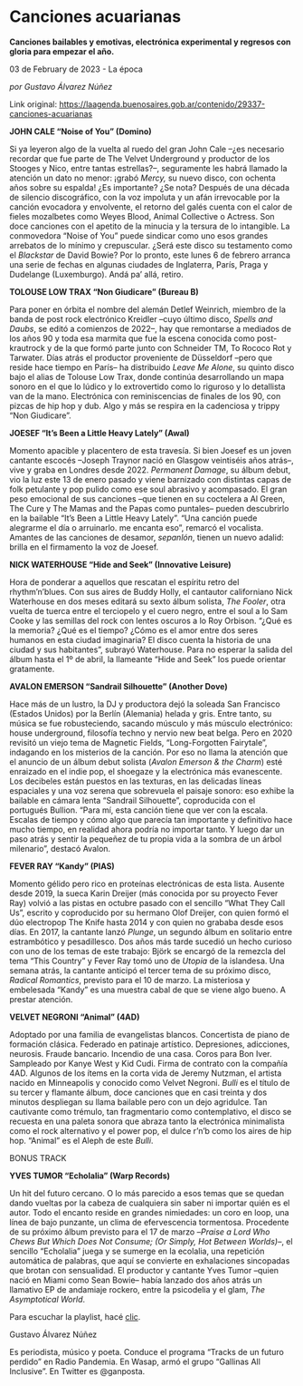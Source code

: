# Canciones acuarianas

**Canciones bailables y emotivas, electrónica experimental y regresos con gloria para empezar el año.**

03 de February de 2023 - La época

_por Gustavo Álvarez Núñez_

Link original: https://laagenda.buenosaires.gob.ar/contenido/29337-canciones-acuarianas



**JOHN CALE “Noise of You” (Domino)**




Si ya leyeron algo de la vuelta al ruedo del gran John Cale –¿es necesario recordar que fue parte de The Velvet Underground y productor de los Stooges y Nico, entre tantas estrellas?–, seguramente les habrá llamado la atención un dato no menor: ¡grabó *Mercy,* su nuevo disco, con ochenta años sobre su espalda! ¿Es importante? ¿Se nota? Después de una década de silencio discográfico, con la voz impoluta y un afán irrevocable por la canción evocadora y envolvente, el retorno del galés cuenta con el calor de fieles mozalbetes como Weyes Blood, Animal Collective o Actress. Son doce canciones con el apetito de la minucia y la tersura de lo intangible. La conmovedora “Noise of You” puede sindicar como uno esos grandes arrebatos de lo mínimo y crepuscular. ¿Será este disco su testamento como el *Blackstar* de David Bowie? Por lo pronto, este lunes 6 de febrero arranca una serie de fechas en algunas ciudades de Inglaterra, París, Praga y Dudelange (Luxemburgo). Andá pa’ allá, retiro.




**TOLOUSE LOW TRAX “Non Giudicare” (Bureau B)**




Para poner en órbita el nombre del alemán Detlef Weinrich, miembro de la banda de post rock electrónico Kreidler –cuyo último disco, *Spells and Daubs*, se editó a comienzos de 2022–, hay que remontarse a mediados de los años 90 y toda esa marmita que fue la escena conocida como post-krautrock y de la que formó parte junto con Schneider TM, To Rococo Rot y Tarwater. Días atrás el productor proveniente de Düsseldorf –pero que reside hace tiempo en París– ha distribuido *Leave Me Alone*, su quinto disco bajo el alias de Tolouse Low Trax, donde continúa desarrollando un mapa sonoro en el que lo lúdico y lo extrovertido como lo riguroso y lo detallista van de la mano. Electrónica con reminiscencias de finales de los 90, con pizcas de hip hop y dub. Algo y más se respira en la cadenciosa y trippy “Non Giudicare”.




**JOESEF “It’s Been a Little Heavy Lately” (Awal)**




Momento apacible y placentero de esta travesía. Si bien Joesef es un joven cantante escocés –Joseph Traynor nació en Glasgow veintiséis años atrás–, vive y graba en Londres desde 2022. *Permanent Damage*, su álbum debut, vio la luz este 13 de enero pasado y viene barnizado con distintas capas de folk petulante y pop pulido como ese soul abrasivo y acompasado. El gran peso emocional de sus canciones –que tienen en su coctelera a Al Green, The Cure y The Mamas and the Papas como puntales– pueden descubrirlo en la bailable “It’s Been a Little Heavy Lately”. “Una canción puede alegrarme el día o arruinarlo. me encanta eso”, remarcó el vocalista. Amantes de las canciones de desamor, *sepanlón*, tienen un nuevo adalid: brilla en el firmamento la voz de Joesef.




**NICK WATERHOUSE “Hide and Seek” (Innovative Leisure)**




Hora de ponderar a aquellos que rescatan el espíritu retro del rhythm’n’blues. Con sus aires de Buddy Holly, el cantautor californiano Nick Waterhouse en dos meses editará su sexto álbum solista, *The Fooler*, otra vuelta de tuerca entre el terciopelo y el cuero negro, entre el soul a lo Sam Cooke y las semillas del rock con lentes oscuros a lo Roy Orbison. “¿Qué es la memoria? ¿Qué es el tiempo? ¿Cómo es el amor entre dos seres humanos en esta ciudad imaginaria? El disco cuenta la historia de una ciudad y sus habitantes”, subrayó Waterhouse. Para no esperar la salida del álbum hasta el 1º de abril, la llameante “Hide and Seek” los puede orientar gratamente.




**AVALON EMERSON “Sandrail Silhouette” (Another Dove)**




Hace más de un lustro, la DJ y productora dejó la soleada San Francisco (Estados Unidos) por la Berlín (Alemania) helada y gris. Entre tanto, su música se fue robusteciendo, sacando músculo y más músculo electrónico: house underground, filosofía techno y nervio new beat belga. Pero en 2020 revisitó un viejo tema de Magnetic Fields, “Long-Forgotten Fairytale”, indagando en los misterios de la canción. Por eso no llama la atención que el anuncio de un álbum debut solista (*Avalon Emerson & the Charm*) esté enraizado en el indie pop, el shoegaze y la electrónica más evanescente. Los decibeles están puestos en las texturas, en las delicadas líneas espaciales y una voz serena que sobrevuela el paisaje sonoro: eso exhibe la bailable en cámara lenta “Sandrail Silhouette”, coproducida con el portugués Bullion. “Para mí, esta canción tiene que ver con la escala. Escalas de tiempo y cómo algo que parecía tan importante y definitivo hace mucho tiempo, en realidad ahora podría no importar tanto. Y luego dar un paso atrás y sentir la pequeñez de tu propia vida a la sombra de un árbol milenario”, destacó Avalon.




**FEVER RAY “Kandy” (PIAS)**




Momento gélido pero rico en proteínas electrónicas de esta lista. Ausente desde 2019, la sueca Karin Dreijer (más conocida por su proyecto Fever Ray) volvió a las pistas en octubre pasado con el sencillo “What They Call Us”, escrito y coproducido por su hermano Olof Dreijer, con quien formó el dúo electropop The Knife hasta 2014 y con quien no grababa desde esos días. En 2017, la cantante lanzó *Plunge*, un segundo álbum en solitario entre estrambótico y pesadillesco. Dos años más tarde sucedió un hecho curioso con uno de los temas de este trabajo: Björk se encargó de la remezcla del tema “This Country” y Fever Ray tomó uno de *Utopia* de la islandesa. Una semana atrás, la cantante anticipó el tercer tema de su próximo disco, *Radical Romantics*, previsto para el 10 de marzo. La misteriosa y embelesada “Kandy” es una muestra cabal de que se viene algo bueno. A prestar atención.




**VELVET NEGRONI “Animal” (4AD)**




Adoptado por una familia de evangelistas blancos. Concertista de piano de formación clásica. Federado en patinaje artístico. Depresiones, adicciones, neurosis. Fraude bancario. Incendio de una casa. Coros para Bon Iver. Sampleado por Kanye West y Kid Cudi. Firma de contrato con la compañía 4AD. Algunos de los ítems en la corta vida de Jeremy Nutzman, el artista nacido en Minneapolis y conocido como Velvet Negroni. *Bulli* es el título de su tercer y flamante álbum, doce canciones que en casi treinta y dos minutos despliegan su llama bailable pero con un dejo agridulce. Tan cautivante como trémulo, tan fragmentario como contemplativo, el disco se recuesta en una paleta sonora que abraza tanto la electrónica minimalista como el rock alternativo y el power pop, el dulce r’n’b como los aires de hip hop. “Animal” es el Aleph de este *Bulli*.




BONUS TRACK




**YVES TUMOR “Echolalia” (Warp Records)**




Un hit del futuro cercano. O lo más parecido a esos temas que se quedan dando vueltas por la cabeza de cualquiera sin saber ni importar quién es el autor. Todo el encanto reside en grandes nimiedades: un coro en loop, una línea de bajo punzante, un clima de efervescencia tormentosa. Procedente de su próximo álbum previsto para el 17 de marzo –*Praise a Lord Who Chews But Which Does Not Consume; (Or Simply, Hot Between Worlds)*–, el sencillo “Echolalia” juega y se sumerge en la ecolalia, una repetición automática de palabras, que aquí se convierte en exhalaciones sincopadas que brotan con sensualidad. El productor y cantante Yves Tumor –quien nació en Miami como Sean Bowie– había lanzado dos años atrás un llamativo EP de andamiaje rockero, entre la psicodelia y el glam, *The Asymptotical World*.




Para escuchar la playlist, hacé [clic](https://open.spotify.com/embed/playlist/3R6UaZ8TzFTEljAzwrwseI?utm_source=generator).




Gustavo Álvarez Núñez




Es periodista, músico y poeta. Conduce el programa “Tracks de un futuro perdido” en Radio Pandemia. En Wasap, armó el grupo “Gallinas All Inclusive”. En Twitter es @ganposta.




